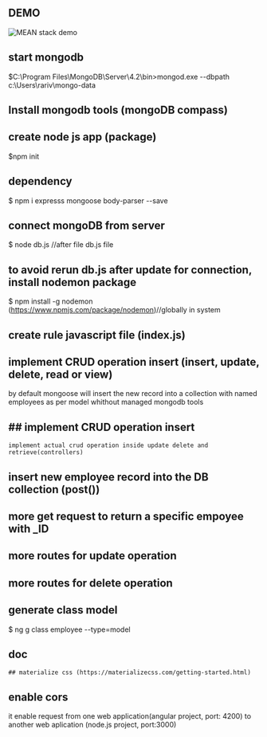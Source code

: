 ## DEMO
![MEAN stack demo](https://github.com/ElongeR-12/mediaDatas/blob/main/medias/mean%20stack.gif)
## start mongodb 
$C:\Program Files\MongoDB\Server\4.2\bin>mongod.exe --dbpath c:\Users\rariv\mongo-data

## Install mongodb tools (mongoDB compass)

## create node js app (package)
$npm init

## dependency 
$  npm i expresss mongoose body-parser --save

## connect mongoDB from server
$ node db.js //after file db.js file

## to avoid rerun db.js after update for connection, install nodemon package
$ npm install -g nodemon (https://www.npmjs.com/package/nodemon)//globally in system

## create rule javascript file (index.js)

## implement CRUD operation insert (insert, update, delete, read or view)
by default mongoose will insert the new record into a collection with named employees
as per model 
whithout managed mongodb tools
## ## implement CRUD operation insert 
    implement actual crud operation inside update delete and retrieve(controllers)

## insert new employee record into the DB collection (post())

## more get request to return a specific empoyee with _ID

## more routes for update operation

## more routes for delete operation

## generate class model 
$ ng g class employee --type=model

## doc 
    ## materialize css (https://materializecss.com/getting-started.html)

## enable cors
 it enable request from one web application(angular project, port: 4200) to another web aplication (node.js project, port:3000)